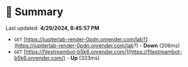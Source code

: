 # 📖 Summary
Last updated: **4/29/2024, 8:45:57 PM**

- `GET` [https://jupiterlab-render-0pdn.onrender.com/lab?](https://jupiterlab-render-0pdn.onrender.com/lab?) - **Down** (206ms)
- `GET` [https://filestreambot-b5k6.onrender.com/](https://filestreambot-b5k6.onrender.com/) - **Up** (333ms)
